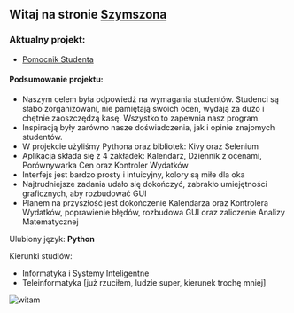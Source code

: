 ## Witaj na stronie [Szymszona](https://github.com/szymszon)

### Aktualny projekt:
- [Pomocnik Studenta](https://github.com/AGH-Narzedzia-Informatyczne/Pomocnik-Studenta-Test)
#### Podsumowanie projektu:
- Naszym celem była odpowiedź na wymagania studentów. Studenci są słabo zorganizowani, nie pamiętają swoich ocen, wydają za dużo i chętnie zaoszczędzą kasę. Wszystko to zapewnia nasz program.
- Inspiracją były zarówno nasze doświadczenia, jak i opinie znajomych studentów.
- W projekcie użyliśmy Pythona oraz bibliotek: Kivy oraz Selenium
- Aplikacja składa się z 4 zakładek: Kalendarz, Dziennik z ocenami, Porównywarka Cen oraz Kontroler Wydatków
- Interfejs jest bardzo prosty i intuicyjny, kolory są miłe dla oka
- Najtrudniejsze zadania udało się dokończyć, zabrakło umiejętności graficznych, aby rozbudować GUI
- Planem na przyszłość jest dokończenie Kalendarza oraz Kontrolera Wydatków, poprawienie błędów, rozbudowa GUI oraz zaliczenie Analizy Matematycznej

Ulubiony język: **Python**

Kierunki studiów:
- Informatyka i Systemy Inteligentne 
- Teleinformatyka [już rzuciłem, ludzie super, kierunek trochę mniej]

![witam](https://www.leaguesplash.com/wp-content/uploads/2013/09/Udyr-Classic.jpg)


